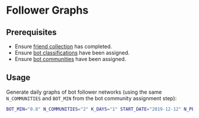 
# Follower Graphs

## Prerequisites

  + Ensure [friend collection](/app/friend_collection/README.md) has completed.
  + Ensure [bot classifications](/app/retweet_graphs_v2/README.md#K-Days-Bot-Classification) have been assigned.
  + Ensure [bot communities](/app/bot_communities/README.md/#Assignment) have been assigned.

## Usage

Generate daily graphs of bot follower networks (using the same `N_COMMUNITIES` and `BOT_MIN` from the bot community assignment step):

```sh
BOT_MIN="0.8" N_COMMUNITIES="2" K_DAYS="1" START_DATE="2019-12-12" N_PERIODS="60" python -m app.bot_follower_graphs.k_days.grapher
```
